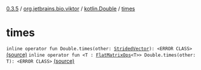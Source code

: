 [0.3.5](../../index.md) / [org.jetbrains.bio.viktor](../index.md) / [kotlin.Double](index.md) / [times](.)

# times

`inline operator fun Double.times(other: `[`StridedVector`](../-strided-vector/index.md)`): <ERROR CLASS>` [(source)](https://github.com/JetBrains-Research/viktor/blob/0.3.5/src/main/kotlin/org/jetbrains/bio/viktor/DoubleExtensions.kt#L44)
`inline operator fun <T : `[`FlatMatrixOps`](../-flat-matrix-ops/index.md)`<T>> Double.times(other: T): <ERROR CLASS>` [(source)](https://github.com/JetBrains-Research/viktor/blob/0.3.5/src/main/kotlin/org/jetbrains/bio/viktor/DoubleExtensions.kt#L46)